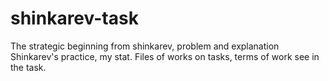 # shinkarev-task
The strategic beginning from shinkarev,  problem and explanation
Shinkarev's practice, my stat.
Files of works on tasks, terms of work see in the task.
